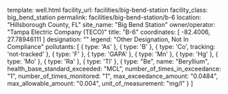 template: well.html
facility_url: facilities/big-bend-station
facility_class: big_bend_station
permalink: facilities/big-bend-station/b-6
location: "Hillsborough County, FL"
site_name: "Big Bend Station"
owner/operator: "Tampa Electric Company (TECO)"
title: "B-6"
coordinates: [
  -82.4006,
  27.78946111
]
designation: ""
legend: "Other Designation, Not In Compliance"
pollutants: [
  {
  type: 'As'
  },
  {
  type: 'B'
  },
  {
  type: 'Co',
  tracking: 'not-tracked'
  },
  {
  type: 'F'
  },
  {
  type: 'GAPA'
  },
  {
  type: 'Mn'
  },
  {
  type: 'Hg'
  },
  {
  type: 'Mo'
  },
  {
  type: 'Ra'
  },
  {
  type: 'Tl'
  },
  {
  type: "Be",
  name: "Beryllium",
  health_base_standard_exceeded: "MCL",
  number_of_times_in_exceedance: "1",
  number_of_times_monitored: "1",
  max_exceedance_amount: "0.0484",
  max_allowable_amount: "0.004",
  unit_of_measurement: "mg/l"
  }
]
